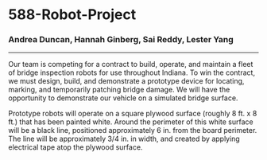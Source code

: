 # 588-Robot-Project

### Andrea Duncan, Hannah Ginberg, Sai Reddy, Lester Yang
-----------

Our team is competing for a contract to build, operate, and maintain a fleet of bridge inspection robots for use throughout Indiana. To win the contract, we must design, build, and demonstrate a prototype device for locating, marking, and temporarily patching bridge damage. We will have the opportunity to demonstrate our vehicle on a simulated bridge surface.

Prototype robots will operate on a square plywood surface (roughly 8 ft. x 8 ft.) that has been painted white. Around the perimeter of this white surface will be a black line, positioned approximately 6 in. from the board perimeter. The line will be approximately 3/4 in. in width, and created by applying electrical tape atop the plywood surface.
